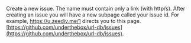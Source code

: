 Create a new issue. The name must contain only a link (with http/s). After creating an issue you will have a new subpage called your issue id. For example, https://u.zeediv.me/1 directs you to this page.
[https://github.com/underthebox/url-db/issues](https://github.com/underthebox/url-db/issues).
